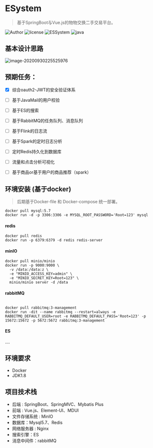 # ESystem
> 基于SpringBoot与Vue.js的物物交换二手交易平台。

![Author](https://img.shields.io/badge/Author-kid1999-lightgrey.svg)
![license](https://img.shields.io/github/license/kid1999/fileUpload.svg)
![ESSystem](https://img.shields.io/badge/kid1999-ExchangeSystem-blue)
![java](https://img.shields.io/badge/language-java-orange.svg)

## 基本设计思路

![image-20200930225525976](https://i.loli.net/2020/09/30/2547M6QDZGL9IwH.png)

## 预期任务：

- [x] 综合oauth2-JWT的安全验证体系

- [ ] 基于JavaMail的用户校验

- [ ] 基于ES的搜索

- [ ] 基于RabbitMQ的任务队列、消息队列

- [ ] 基于Flink的日志流

- [ ] 基于Spark的定时日志分析

- [ ] 定时Redis持久化到数据库

- [ ] 流量和点击分析可视化

- [ ] 基于商品or基于用户的商品推荐（spark）

  

## 环境安装 (基于docker)

> 后期基于Docker-file 和 Docker-compose 统一部署。

```
docker pull mysql:5.7
docker run -d -p 3306:3306 -e MYSQL_ROOT_PASSWORD='Root=123' mysql
```

#### redis

```
docker pull redis
docker run -p 6379:6379 -d redis redis-server
```

#### minIO

```
docker pull minio/minio
docker run -p 9000:9000 \
  -v /data:/data:z \
  -e "MINIO_ACCESS_KEY=admin" \
  -e "MINIO_SECRET_KEY=Root=123" \
  minio/minio server -d /data
```

#### rabbitMQ

```

docker pull rabbitmq:3-management
docker run -dit --name rabbitmq --restart=always -e RABBITMQ_DEFAULT_USER=root -e RABBITMQ_DEFAULT_PASS='Root=123' -p 15672:15672 -p 5672:5672 rabbitmq:3-management
```

#### ES

....

## 环境要求
* Docker
* JDK1.8
## 项目技术栈
* 后端 : SpringBoot、SpringMVC、Mybatis Plus
* 前端 : Vue.js、Element-UI、MDUI
* 文件存储系统 : MinIO
* 数据库：Mysql5.7、Redis
* 网络服务器 : Nginx
* 搜索引擎：ES 
* 消息中间件：rabbitMQ


